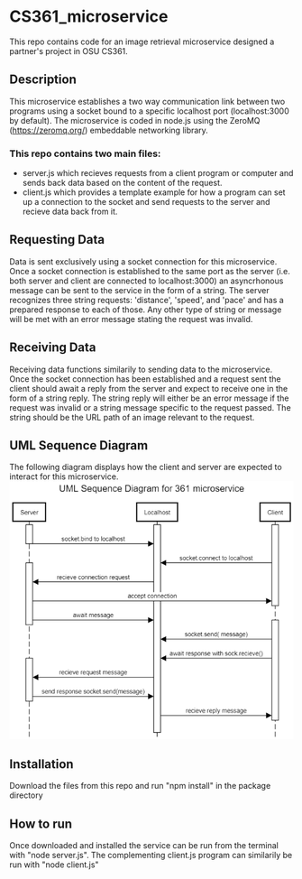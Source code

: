 # CS361_microservice
This repo contains code for an image retrieval microservice designed a partner's project in OSU CS361.

## Description
This microservice establishes a two way communication link between two programs using a socket bound to a specific localhost port (localhost:3000 by default). The microservice is coded in node.js using the ZeroMQ (https://zeromq.org/) embeddable networking library. 

### This repo contains two main files:
- server.js which recieves requests from a client program or computer and sends back data based on the content of the request. 
- client.js which provides a template example for how a program can set up a connection to the socket and send requests to the server and recieve data back from it. 

## Requesting Data
Data is sent exclusively using a socket connection for this microservice. Once a socket connection is established to the same port as the server (i.e. both server and client are connected to localhost:3000) an asyncrhonous message can be sent to the service in the form of a string. The server recognizes three string requests: 'distance', 'speed', and 'pace' and has a prepared response to each of those. Any other type of string or message will be met with an error message stating the request was invalid. 

## Receiving Data
Receiving data functions similarily to sending data to the microservice. Once the socket connection has been established and a request sent the client should await a reply from the server and expect to receive one in the form of a string reply. The string reply will either be an error message if the request was invalid or a string message specific to the request passed. The string should be the URL path of an image relevant to the request. 

## UML Sequence Diagram
The following diagram displays how the client and server are expected to interact for this microservice. 
![UML](https://github.com/angularOcean/CS361_microservice/blob/main/UMLdiagram.png)

## Installation
Download the files from this repo and run "npm install" in the package directory 

## How to run
Once downloaded and installed the service can be run from the terminal with "node server.js". The complementing client.js program can similarily be run with "node client.js"  
